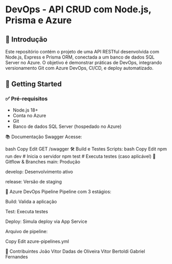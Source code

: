 # DevOps - API CRUD com Node.js, Prisma e Azure

## 📌 Introdução
Este repositório contém o projeto de uma API RESTful desenvolvida com Node.js, Express e Prisma ORM, conectada a um banco de dados SQL Server no Azure. O objetivo é demonstrar práticas de DevOps, integrando versionamento Git com Azure DevOps, CI/CD, e deploy automatizado.

## 🚀 Getting Started

### ✅ Pré-requisitos
- Node.js 18+
- Conta no Azure
- Git
- Banco de dados SQL Server (hospedado no Azure)


📚 Documentação Swagger
Acesse:

bash
Copy
Edit
GET /swagger
🛠️ Build e Testes
Scripts:
bash
Copy
Edit
npm run dev      # Inicia o servidor
npm test         # Executa testes (caso aplicável)
🔁 Gitflow & Branches
main: Produção

develop: Desenvolvimento ativo

release: Versão de staging

🧪 Azure DevOps Pipeline
Pipeline com 3 estágios:

Build: Valida a aplicação

Test: Executa testes

Deploy: Simula deploy via App Service

Arquivo de pipeline:

Copy
Edit
azure-pipelines.yml

👥 Contribuintes
João Vitor Dadas de Oliveira
Vitor Bertoldi
Gabriel Fernandes




